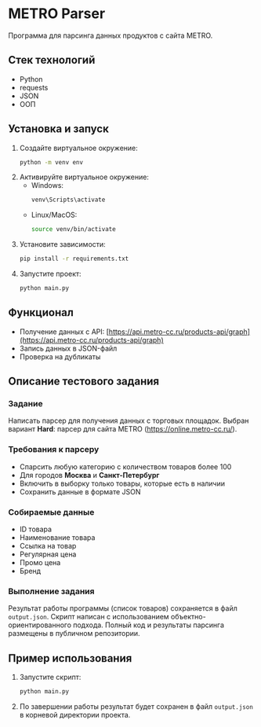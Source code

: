 # METRO Parser

Программа для парсинга данных продуктов с сайта METRO.

## Стек технологий
- Python
- requests
- JSON
- ООП

## Установка и запуск
1. Создайте виртуальное окружение:
    ```bash
    python -m venv env
    ```
2. Активируйте виртуальное окружение:
    - Windows:
        ```bash
        venv\Scripts\activate
        ```
    - Linux/MacOS:
        ```bash
        source venv/bin/activate
        ```
3. Установите зависимости:
    ```bash
    pip install -r requirements.txt
    ```   
4. Запустите проект:
    ```bash
    python main.py
    ```

## Функционал
- Получение данных с API: [https://api.metro-cc.ru/products-api/graph](https://api.metro-cc.ru/products-api/graph)
- Запись данных в JSON-файл
- Проверка на дубликаты

## Описание тестового задания

### Задание
Написать парсер для получения данных с торговых площадок. Выбран вариант **Hard**: парсер для сайта METRO (https://online.metro-cc.ru/).

### Требования к парсеру
- Спарсить любую категорию с количеством товаров более 100
- Для городов **Москва** и **Санкт-Петербург**
- Включить в выборку только товары, которые есть в наличии
- Сохранить данные в формате JSON

### Собираемые данные
- ID товара
- Наименование товара
- Ссылка на товар
- Регулярная цена
- Промо цена
- Бренд

### Выполнение задания
Результат работы программы (список товаров) сохраняется в файл `output.json`. Скрипт написан с использованием объектно-ориентированного подхода. Полный код и результаты парсинга размещены в публичном репозитории.

## Пример использования
1. Запустите скрипт:
    ```bash
    python main.py
    ```
2. По завершении работы результат будет сохранен в файл `output.json` в корневой директории проекта.

